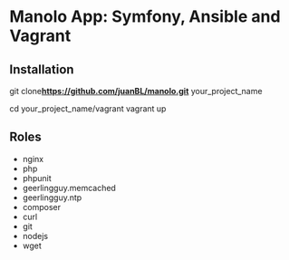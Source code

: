Manolo App: Symfony, Ansible and Vagrant
========================

Installation
--------------
git clone**https://github.com/juanBL/manolo.git** your_project_name

cd your_project_name/vagrant
vagrant up


Roles
--------------
- nginx
- php
- phpunit
- geerlingguy.memcached
- geerlingguy.ntp
- composer
- curl
- git
- nodejs
- wget

